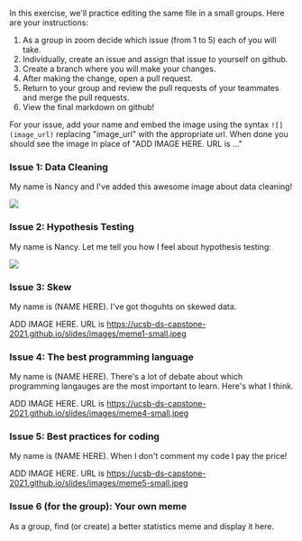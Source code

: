 In this exercise, we'll practice editing the same file in a small groups.  Here are your instructions:

1. As a group in zoom decide which issue (from 1 to 5) each of you will take.
2. Individually, create an issue and assign that issue to yourself on github.
3. Create a branch where you will make your changes.
4. After making the change, open a pull request.
5. Return to your group and review the pull requests of your teammates and merge the pull requests.
6. View the final markdown on github!


For your issue, add your name and embed the image using the syntax `![](image_url)` replacing "image_url" with the appropriate url. When done you should see the image in place of "ADD IMAGE HERE. URL is ..."

### Issue 1: Data Cleaning

My name is Nancy and I've added this awesome image about data cleaning!

![](https://user-images.githubusercontent.com/76935431/150621166-ff4df2d2-eb90-40d7-8825-7de9a5b3bb31.jpg)


### Issue 2: Hypothesis Testing


My name is Nancy.  Let me tell you how I feel about hypothesis testing:


![](https://user-images.githubusercontent.com/76935431/150621002-8b2282ce-9e55-4629-8c6c-e654dce7eeb8.jpg)


### Issue 3: Skew


My name is (NAME HERE).  I've got thoguhts on skewed data.


ADD IMAGE HERE.  URL is https://ucsb-ds-capstone-2021.github.io/slides/images/meme1-small.jpeg

### Issue 4: The best programming language

My name is (NAME HERE).  There's a lot of debate about which programming langauges are the most important to learn.  Here's what I think.

ADD IMAGE HERE.  URL is  https://ucsb-ds-capstone-2021.github.io/slides/images/meme4-small.jpeg

### Issue 5: Best practices for coding

My name is (NAME HERE).  When I don't comment my code I pay the price!

ADD IMAGE HERE.  URL is https://ucsb-ds-capstone-2021.github.io/slides/images/meme5-small.jpeg

### Issue 6 (for the group): Your own meme

As a group, find (or create) a better statistics meme and display it here.
